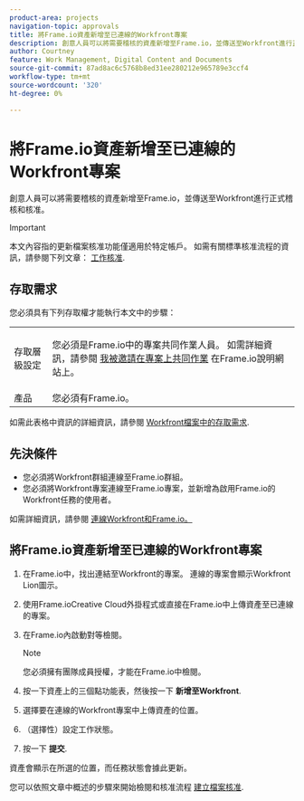 ```yaml
---
product-area: projects
navigation-topic: approvals
title: 將Frame.io資產新增至已連線的Workfront專案
description: 創意人員可以將需要稽核的資產新增至Frame.io，並傳送至Workfront進行正式稽核和核准。
author: Courtney
feature: Work Management, Digital Content and Documents
source-git-commit: 87ad8ac6c5768b8ed31ee280212e965789e3ccf4
workflow-type: tm+mt
source-wordcount: '320'
ht-degree: 0%

---
```



# 將Frame.io資產新增至已連線的Workfront專案

創意人員可以將需要稽核的資產新增至Frame.io，並傳送至Workfront進行正式稽核和核准。

>[!IMPORTANT]
>
>本文內容指的更新檔案核准功能僅適用於特定帳戶。 如需有關標準核准流程的資訊，請參閱下列文章： [工作核准](/help/quicksilver/review-and-approve-work/manage-approvals/manage-approvals.md).

## 存取需求

您必須具有下列存取權才能執行本文中的步驟：

<table style="table-layout:auto"> 
 <col> 
 <col> 
 <tbody> 
  <!-- <tr> 
   <td role="rowheader">Adobe Workfront plan</td> 
   <td> <p>Any</p> </td> 
  </tr> 
  <tr> 
   <td role="rowheader">Adobe Workfront license</td> 
   <td> <p>Standard</p> </td> 
  </tr> -->
  <tr> 
   <td role="rowheader">存取層級設定</td> 
   <td> <p>您必須是Frame.io中的專案共同作業人員。 如需詳細資訊，請參閱 <a href="https://support.frame.io/en/articles/11125-i-ve-been-invited-to-collaborate-on-a-project">我被邀請在專案上共同作業</a>
 在Frame.io說明網站上。</p> </td> 
  </tr> 
   <tr>
   <td>產品
   </td>
   <td>您必須有Frame.io。
   </td>
  </tr>
 </tbody> 
</table>

如需此表格中資訊的詳細資訊，請參閱 [Workfront檔案中的存取需求](/help/quicksilver/administration-and-setup/add-users/access-levels-and-object-permissions/access-level-requirements-in-documentation.md).

## 先決條件

* 您必須將Workfront群組連線至Frame.io群組。
* 您必須將Workfront專案連線至Frame.io專案，並新增為啟用Frame.io的Workfront任務的使用者。

如需詳細資訊，請參閱 [連線Workfront和Frame.io。](/help/quicksilver/review-and-approve-work/document-reviews-and-approvals/review-and-approve-documents/connect-frame-and-wf.md)


## 將Frame.io資產新增至已連線的Workfront專案

1. 在Frame.io中，找出連結至Workfront的專案。 連線的專案會顯示Workfront Lion圖示。

1. 使用Frame.ioCreative Cloud外掛程式或直接在Frame.io中上傳資產至已連線的專案。

1. 在Frame.io內啟動對等檢閱。

   >[!NOTE]
   >
   >您必須擁有團隊成員授權，才能在Frame.io中檢閱。

1. 按一下資產上的三個點功能表，然後按一下 **新增至Workfront**.

1. 選擇要在連線的Workfront專案中上傳資產的位置。

1. （選擇性）設定工作狀態。

1. 按一下 **提交**.

資產會顯示在所選的位置，而任務狀態會據此更新。

您可以依照文章中概述的步驟來開始檢閱和核准流程 [建立檔案核准](/help/quicksilver/review-and-approve-work/document-reviews-and-approvals/manage-document-approvals/create-a-document-approval.md).